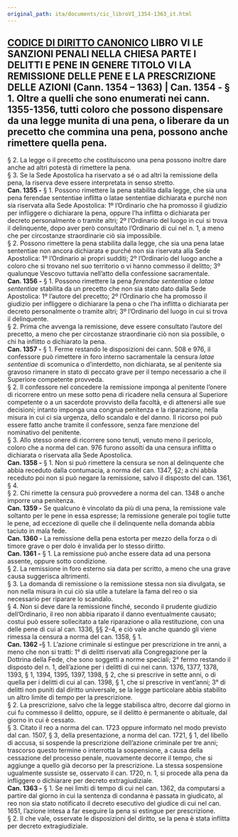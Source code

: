 ```yaml
---
original_path: ita/documents/cic_libroVI_1354-1363_it.html
---
```


**[CODICE DI DIRITTO CANONICO](../../cic_index_it.html)** LIBRO VI **LE SANZIONI PENALI NELLA CHIESA** PARTE I DELITTI E PENE IN GENERE TITOLO VI **LA REMISSIONE DELLE PENE E LA PRESCRIZIONE DELLE AZIONI** (**Cann. 1354 – 1363)** |  **Can. 1354 -** § 1. Oltre a quelli che sono enumerati nei cann. 1355-1356, tutti coloro che possono dispensare da una legge munita di una pena, o liberare da un precetto che commina una pena, possono anche rimettere quella pena.  
---  
§ 2. La legge o il precetto che costituiscono una pena possono inoltre dare anche ad altri potestà di rimettere la pena.  
§ 3. Se la Sede Apostolica ha riservato a sé o ad altri la remissione della pena, la riserva deve essere interpretata in senso stretto.  
**Can. 1355 -** § 1. Possono rimettere la pena stabilita dalla legge, che sia una pena ferendae sententiae inflitta o latae sententiae dichiarata e purché non sia riservata alla Sede Apostolica: 1º l’Ordinario che ha promosso il giudizio per infliggere o dichiarare la pena, oppure l’ha inflitta o dichiarata per decreto personalmente o tramite altri; 2º l’Ordinario del luogo in cui si trova il delinquente, dopo aver però consultato l’Ordinario di cui nel n. 1, a meno che per circostanze straordinarie ciò sia impossibile.  
§ 2. Possono rimettere la pena stabilita dalla legge, che sia una pena latae sententiae non ancora dichiarata e purché non sia riservata alla Sede Apostolica: 1º l’Ordinario ai propri sudditi; 2º l’Ordinario del luogo anche a coloro che si trovano nel suo territorio o vi hanno commesso il delitto; 3º qualunque Vescovo tuttavia nell’atto della confessione sacramentale.  
**Can. 1356 -** § 1. Possono rimettere la pena _ferendae sententiae_ o _latae sententiae_ stabilita da un precetto che non sia stato dato dalla Sede Apostolica: 1º l’autore del precetto; 2º l’Ordinario che ha promosso il giudizio per infliggere o dichiarare la pena o che l’ha inflitta o dichiarata per decreto personalmente o tramite altri; 3º l’Ordinario del luogo in cui si trova il delinquente.  
§ 2. Prima che avvenga la remissione, deve essere consultato l’autore del precetto, a meno che per circostanze straordinarie ciò non sia possibile, o chi ha inflitto o dichiarato la pena.  
**Can. 1357 -** § 1. Ferme restando le disposizioni dei cann. 508 e 976, il confessore può rimettere in foro interno sacramentale la censura _latae sententiae_ di scomunica o d’interdetto, non dichiarata, se al penitente sia gravoso rimanere in stato di peccato grave per il tempo necessario a che il Superiore competente provveda.  
§ 2. Il confessore nel concedere la remissione imponga al penitente l’onere di ricorrere entro un mese sotto pena di ricadere nella censura al Superiore competente o a un sacerdote provvisto della facoltà, e di attenersi alle sue decisioni; intanto imponga una congrua penitenza e la riparazione, nella misura in cui ci sia urgenza, dello scandalo e del danno. Il ricorso poi può essere fatto anche tramite il confessore, senza fare menzione del nominativo del penitente.  
§ 3. Allo stesso onere di ricorrere sono tenuti, venuto meno il pericolo, coloro che a norma del can. 976 furono assolti da una censura inflitta o dichiarata o riservata alla Sede Apostolica.  
**Can. 1358 -** § 1. Non si può rimettere la censura se non al delinquente che abbia receduto dalla contumacia, a norma del can. 1347, §2; a chi abbia receduto poi non si può negare la remissione, salvo il disposto del can. 1361, § 4.  
§ 2. Chi rimette la censura può provvedere a norma del can. 1348 o anche imporre una penitenza.  
**Can. 1359 -** Se qualcuno è vincolato da più di una pena, la remissione vale soltanto per le pene in essa espresse; la remissione generale poi toglie tutte le pene, ad eccezione di quelle che il delinquente nella domanda abbia taciuto in mala fede.  
**Can. 1360 -** La remissione della pena estorta per mezzo della forza o di timore grave o per dolo è invalida per lo stesso diritto.  
**Can. 1361 -** § 1. La remissione può anche essere data ad una persona assente, oppure sotto condizione.  
§ 2. La remissione in foro esterno sia data per scritto, a meno che una grave causa suggerisca altrimenti.  
§ 3. La domanda di remissione o la remissione stessa non sia divulgata, se non nella misura in cui ciò sia utile a tutelare la fama del reo o sia necessario per riparare lo scandalo.  
§ 4. Non si deve dare la remissione finché, secondo il prudente giudizio dell’Ordinario, il reo non abbia riparato il danno eventualmente causato; costui può essere sollecitato a tale riparazione o alla restituzione, con una delle pene di cui al can. 1336, §§ 2-4, e ciò vale anche quando gli viene rimessa la censura a norma del can. 1358, § 1.  
**Can. 1362 -**§ 1. L’azione criminale si estingue per prescrizione in tre anni, a meno che non si tratti: 1° di delitti riservati alla Congregazione per la Dottrina della Fede, che sono soggetti a norme speciali; 2° fermo restando il disposto del n. 1, dell’azione per i delitti di cui nei cann. 1376, 1377, 1378, 1393, § 1, 1394, 1395, 1397, 1398, § 2, che si prescrive in sette anni, o di quella per i delitti di cui al can. 1398, § 1, che si prescrive in vent’anni; 3° di delitti non puniti dal diritto universale, se la legge particolare abbia stabilito un altro limite di tempo per la prescrizione.  
§ 2. La prescrizione, salvo che la legge stabilisca altro, decorre dal giorno in cui fu commesso il delitto, oppure, se il delitto è permanente o abituale, dal giorno in cui è cessato.  
§ 3. Citato il reo a norma del can. 1723 oppure informato nel modo previsto dal can. 1507, § 3, della presentazione, a norma del can. 1721, § 1, del libello di accusa, si sospende la prescrizione dell’azione criminale per tre anni; trascorso questo termine o interrotta la sospensione, a causa della cessazione del processo penale, nuovamente decorre il tempo, che si aggiunge a quello già decorso per la prescrizione. La stessa sospensione ugualmente sussiste se, osservato il can. 1720, n. 1, si procede alla pena da infliggere o dichiarare per decreto extragiudiziale.  
**Can. 1363 -** § 1. Se nei limiti di tempo di cui nel can. 1362, da computarsi a partire dal giorno in cui la sentenza di condanna è passata in giudicato, al reo non sia stato notificato il decreto esecutivo del giudice di cui nel can. 1651, l’azione intesa a far eseguire la pena si estingue per prescrizione.  
§ 2. Il che vale, osservate le disposizioni del diritto, se la pena è stata inflitta per decreto extragiudiziale.